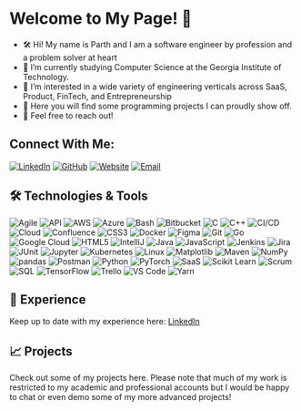 # Welcome to My Page! 👋

- 🛠️ Hi! My name is Parth and I am a software engineer by profession and a problem solver at heart 
- 🚀 I’m currently studying Computer Science at the Georgia Institute of Technology.
- 👀 I’m interested in a wide variety of engineering verticals across SaaS, Product, FinTech, and Entrepreneurship
- 💞️ Here you will find some programming projects I can proudly show off.
- 💬 Feel free to reach out!

## Connect With Me:
[![LinkedIn](https://img.shields.io/badge/LinkedIn-Connect-blue)](https://www.linkedin.com/in/parth-thakur1/)
[![GitHub](https://img.shields.io/badge/GitHub-Follow-black)](https://github.com/pthakur03)
[![Website](https://img.shields.io/badge/Website-Visit-green)](https://www.parth-thakur.com/)
[![Email](https://img.shields.io/badge/Email-Send-red)](mailto:pthakur31@gatech.edu)

## 🛠 Technologies & Tools
![Agile](https://img.shields.io/badge/Agile-0078D4?style=flat-square&logo=agile&logoColor=white)
![API](https://img.shields.io/badge/API-0052CC?style=flat-square&logo=api&logoColor=white)
![AWS](https://img.shields.io/badge/AWS-232F3E?style=flat-square&logo=amazon-aws&logoColor=white)
![Azure](https://img.shields.io/badge/Azure-0078D4?style=flat-square&logo=microsoft-azure&logoColor=white)
![Bash](https://img.shields.io/badge/Bash-4EAA25?style=flat-square&logo=gnubash&logoColor=white)
![Bitbucket](https://img.shields.io/badge/Bitbucket-0052CC?style=flat-square&logo=bitbucket&logoColor=white)
![C](https://img.shields.io/badge/C-A8B9CC?style=flat-square&logo=c&logoColor=white)
![C++](https://img.shields.io/badge/C++-00599C?style=flat-square&logo=c%2B%2B&logoColor=white)
![CI/CD](https://img.shields.io/badge/CI%2FCD-007ACC?style=flat-square&logo=github-actions&logoColor=white)
![Cloud](https://img.shields.io/badge/Cloud-FF9900?style=flat-square&logo=icloud&logoColor=white)
![Confluence](https://img.shields.io/badge/Confluence-172B4D?style=flat-square&logo=confluence&logoColor=white)
![CSS3](https://img.shields.io/badge/CSS3-1572B6?style=flat-square&logo=css3&logoColor=white)
![Docker](https://img.shields.io/badge/Docker-2496ED?style=flat-square&logo=docker&logoColor=white)
![Figma](https://img.shields.io/badge/Figma-F24E1E?style=flat-square&logo=figma&logoColor=white)
![Git](https://img.shields.io/badge/Git-F05032?style=flat-square&logo=git&logoColor=white)
![Go](https://img.shields.io/badge/Go-00ADD8?style=flat-square&logo=go&logoColor=white)
![Google Cloud](https://img.shields.io/badge/Google%20Cloud-4285F4?style=flat-square&logo=google-cloud&logoColor=white)
![HTML5](https://img.shields.io/badge/HTML5-E34F26?style=flat-square&logo=html5&logoColor=white)
![IntelliJ](https://img.shields.io/badge/IntelliJ-000000?style=flat-square&logo=intellij-idea&logoColor=white)
![Java](https://img.shields.io/badge/Java-007396?style=flat-square&logo=java&logoColor=white)
![JavaScript](https://img.shields.io/badge/JavaScript-F7DF1E?style=flat-square&logo=javascript&logoColor=black)
![Jenkins](https://img.shields.io/badge/Jenkins-D24939?style=flat-square&logo=jenkins&logoColor=white)
![Jira](https://img.shields.io/badge/Jira-0052CC?style=flat-square&logo=jira&logoColor=white)
![JUnit](https://img.shields.io/badge/JUnit-25A162?style=flat-square&logo=junit5&logoColor=white)
![Jupyter](https://img.shields.io/badge/Jupyter-F37626?style=flat-square&logo=jupyter&logoColor=white)
![Kubernetes](https://img.shields.io/badge/Kubernetes-326CE5?style=flat-square&logo=kubernetes&logoColor=white)
![Linux](https://img.shields.io/badge/Linux-FCC624?style=flat-square&logo=linux&logoColor=black)
![Matplotlib](https://img.shields.io/badge/Matplotlib-3776AB?style=flat-square&logo=matplotlib&logoColor=white)
![Maven](https://img.shields.io/badge/Maven-C71A36?style=flat-square&logo=apache-maven&logoColor=white)
![NumPy](https://img.shields.io/badge/NumPy-013243?style=flat-square&logo=numpy&logoColor=white)
![pandas](https://img.shields.io/badge/pandas-150458?style=flat-square&logo=pandas&logoColor=white)
![Postman](https://img.shields.io/badge/Postman-FF6C37?style=flat-square&logo=postman&logoColor=white)
![Python](https://img.shields.io/badge/Python-3776AB?style=flat-square&logo=python&logoColor=white)
![PyTorch](https://img.shields.io/badge/PyTorch-EE4C2C?style=flat-square&logo=pytorch&logoColor=white)
![SaaS](https://img.shields.io/badge/SaaS-2E86C1?style=flat-square&logo=sass&logoColor=white)
![Scikit Learn](https://img.shields.io/badge/Scikit_Learn-F7931E?style=flat-square&logo=scikit-learn&logoColor=white)
![Scrum](https://img.shields.io/badge/Scrum-6DB33F?style=flat-square&logo=scrum&logoColor=white)
![SQL](https://img.shields.io/badge/SQL-4479A1?style=flat-square&logo=sql&logoColor=white)
![TensorFlow](https://img.shields.io/badge/TensorFlow-FF6F00?style=flat-square&logo=tensorflow&logoColor=white)
![Trello](https://img.shields.io/badge/Trello-0052CC?style=flat-square&logo=trello&logoColor=white)
![VS Code](https://img.shields.io/badge/VS_Code-007ACC?style=flat-square&logo=visual-studio-code&logoColor=white)
![Yarn](https://img.shields.io/badge/Yarn-2C8EBB?style=flat-square&logo=yarn&logoColor=white)


## 💼 Experience
Keep up to date with my experience here: [LinkedIn](https://www.linkedin.com/in/parth-thakur1/)

## 📈 Projects
Check out some of my projects here. Please note that much of my work is restricted to my academic and professional accounts but I would be happy to chat or even demo some of my more advanced projects!
